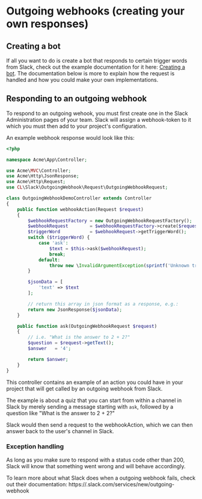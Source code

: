 # Outgoing webhooks (creating your own responses)

## Creating a bot

If all you want to do is create a bot that responds to certain trigger words from Slack,
check out the example documentation for it here: [Creating a bot](creating-a-bot.md). The documentation below is more
to explain how the request is handled and how you could make your own implementations.


## Responding to an outgoing webhook

To respond to an outgoing wehook, you must first create one in the Slack Administration pages of your team.
Slack will assign a webhook-token to it which you must then add to your project's configuration.

An example webhook response would look like this:

```php
<?php

namespace Acme\App\Controller;

use Acme\MVC\Controller;
use Acme\Http\JsonResponse;
use Acme\Http\Request;
use CL\Slack\OutgoingWebhook\Request\OutgoingWebhookRequest;

class OutgoingWebhookDemoController extends Controller
{
    public function webhookAction(Request $request)
    {
        $webhookRequestFactory = new OutgoingWebhookRequestFactory();
        $webhookRequest        = $webhookRequestFactory->create($request->query->all());
        $triggerWord           = $webhookRequest->getTriggerWord();
        switch ($triggerWord) {
            case 'ask':
                $text = $this->ask($webhookRequest);
                break;
            default:
                throw new \InvalidArgumentException(sprintf('Unknown trigger-word: %s', $triggerWord));
        }

        $jsonData = [
            'text' => $text
        ];

        // return this array in json format as a response, e.g.:
        return new JsonResponse($jsonData);
    }

    public function ask(OutgoingWebhookRequest $request)
    {
        // i.e. "What is the answer to 2 + 2?"
        $question = $request->getText();
        $answer   = '4';

        return $answer;
    }
}
```

This controller contains an example of an action you could have in your project that will
get called by an outgoing webhook from Slack.

The example is about a quiz that you can start from within a channel in Slack by merely sending a
message starting with ``ask``, followed by a question like "What is the answer to 2 + 2?"

Slack would then send a request to the webhookAction, which we can then answer back to the user's channel in Slack.


### Exception handling

As long as you make sure to respond with a status code other than 200, Slack will know that something went wrong and
will behave accordingly.

To learn more about what Slack does when a outgoing webhook fails, check out their documentation:
https://<yourteamhere>.slack.com/services/new/outgoing-webhook
